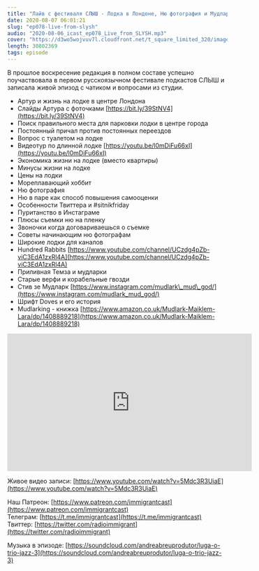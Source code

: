 ```yaml
---
title: "Лайв с фестиваля СЛЫШ - Лодка в Лондоне, Ню фотография и Мудларки - выпуск 78"
date: 2020-08-07 06:01:21
slug: "ep078-live-from-slysh"
audio: "2020-08-06_icast_ep078_Live_from_SLYSH.mp3"
cover: "https://d3wo5wojvuv7l.cloudfront.net/t_square_limited_320/images.spreaker.com/original/282e48efff884724dbbc422e14ddbcd9.jpg"
length: 30802369
tags: episode
---
```

В прошлое воскресение редакция в полном составе успешно поучаствовала в первом русскоязычном фестивале подкастов СЛЫШ и записала живой эпизод с чатиком и вопросами из студии. 

* Артур и жизнь на лодке в центре Лондона  
* Слайды Артура с фоточками [https://bit.ly/39StNV4](https://bit.ly/39StNV4)  
* Поиск правильного места для парковки лодки в центре города  
* Постоянный причал против постоянных переездов  
* Вопрос с туалетом на лодке  
* Видеотур по длинной лодке [https://youtu.be/l0mDiFu66xI](https://youtu.be/l0mDiFu66xI)  
* Экономика жизни на лодке (вместо квартиры)  
* Минусы жизни на лодке  
* Цены на лодки  
* Мореплавающий хоббит  
* Ню фотография  
* Ню в паре как способ повышения самооценки  
* Особенности Твиттера и #sitnikfriday  
* Пуританство в Инстаграме  
* Плюсы съемки ню на пленку  
* Звоночки когда договариваешься о съемке  
* Советы начинающим ню фотографам  
* Широкие лодки для каналов  
* Hundred Rabbits [https://www.youtube.com/channel/UCzdg4pZb-viC3EdA1zxRl4A](https://www.youtube.com/channel/UCzdg4pZb-viC3EdA1zxRl4A)  
* Приливная Темза и мудларки  
* Старые верфи и корабельные гвозди  
* Стив зе Мудларк [https://www.instagram.com/mudlark\_mud\_god/](https://www.instagram.com/mudlark_mud_god/)  
* Шрифт Doves и его история  
* Mudlarking - книжка [https://www.amazon.co.uk/Mudlark-Maiklem-Lara/dp/1408889218](https://www.amazon.co.uk/Mudlark-Maiklem-Lara/dp/1408889218)


<div class="fixed-aspect-wrapper">
  <iframe width="560" height="315" src="https://www.youtube.com/embed/5Mdc3R3UiaE" frameborder="0" allow="accelerometer; autoplay; encrypted-media; gyroscope; picture-in-picture" allowfullscreen></iframe>
</div>
  
Живое видео записи: [https://www.youtube.com/watch?v=5Mdc3R3UiaE](https://www.youtube.com/watch?v=5Mdc3R3UiaE)  
  
Наш Патреон: [https://www.patreon.com/immigrantcast](https://www.patreon.com/immigrantcast)  
Телеграм: [https://t.me/immigrantcast](https://t.me/immigrantcast)  
Твиттер: [https://twitter.com/radioimmigrant](https://twitter.com/radioimmigrant)  
  
Музыка в эпизоде: [https://soundcloud.com/andreabreuprodutor/luga-o-trio-jazz-3](https://soundcloud.com/andreabreuprodutor/luga-o-trio-jazz-3)
